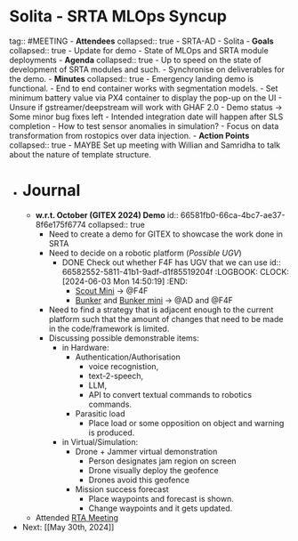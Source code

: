 # Solita - SRTA MLOps Syncup
tag:: #MEETING
	- **Attendees**
	  collapsed:: true
		- SRTA-AD
		- Solita
	- **Goals**
	  collapsed:: true
		- Update for demo
		- State of MLOps and SRTA module deployments
	- **Agenda**
	  collapsed:: true
		- Up to speed on the state of development of SRTA modules and such.
		- Synchronise on deliverables for the demo.
	- **Minutes**
	  collapsed:: true
		- Emergency landing demo is functional.
			- End to end container works with segmentation models.
			- Set minimum battery value via PX4 container to display the pop-up on the UI
		- Unsure if gstreamer/deepstream will work with GHAF 2.0
		- Demo status -> Some minor bug fixes left
		- Intended integration date will happen after SLS completion
			- How to test sensor anomalies in simulation?
			- Focus on data transformation from rostopics over data injection.
	- **Action Points**
	  collapsed:: true
		- MAYBE Set up meeting with Willian and Samridha to talk about the nature of template structure.
- # Journal
	- **w.r.t. October (GITEX 2024) Demo**
	  id:: 66581fb0-66ca-4bc7-ae37-8f6e175f6774
	  collapsed:: true
		- Need to create a demo for GITEX to showcase the work done in SRTA
		- Need to decide on a robotic platform (*Possible UGV*)
			- DONE Check out whether F4F has UGV that we can use
			  id:: 66582552-5811-41b1-9adf-d1f85519204f
			  :LOGBOOK:
			  CLOCK: [2024-06-03 Mon 14:50:19]
			  :END:
				- [Scout Mini](https://global.agilex.ai/products/scout-mini) -> @F4F
				- [Bunker](https://global.agilex.ai/products/bunker) and [Bunker mini](https://global.agilex.ai/products/bunker-mini) -> @AD and @F4F
		- Need to find a strategy that is adjacent enough to the current platform such that the amount of changes that need to be made in the code/framework is limited.
		- Discussing possible demonstrable items:
			- in Hardware:
				- Authentication/Authorisation
					- voice recognistion,
					- text-2-speech,
					- LLM,
					- API to convert textual commands to robotics commands.
				- Parasitic load
					- Place load or some opposition on object and warning is produced.
			- in Virtual/Simulation:
				- Drone + Jammer virtual demonstration
					- Person designates jam region on screen
					- Drone visually deploy the geofence
					- Drones avoid this geofence
				- Mission success forecast
					- Place waypoints and forecast is shown.
					- Change waypoints and it gets updated.
	- Attended [RTA Meeting](((666975bf-3431-4971-aced-f257086f27a5)))
- Next: [[May 30th, 2024]]